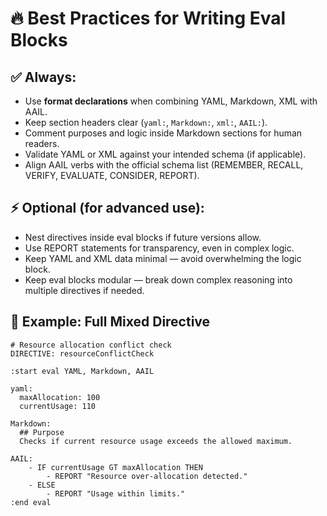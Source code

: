 
# 🔥 Best Practices for Writing Eval Blocks

## ✅ Always:
- Use **format declarations** when combining YAML, Markdown, XML with AAIL.
- Keep section headers clear (`yaml:`, `Markdown:`, `xml:`, `AAIL:`).
- Comment purposes and logic inside Markdown sections for human readers.
- Validate YAML or XML against your intended schema (if applicable).
- Align AAIL verbs with the official schema list (REMEMBER, RECALL, VERIFY, EVALUATE, CONSIDER, REPORT).

## ⚡ Optional (for advanced use):
- Nest directives inside eval blocks if future versions allow.
- Use REPORT statements for transparency, even in complex logic.
- Keep YAML and XML data minimal — avoid overwhelming the logic block.
- Keep eval blocks modular — break down complex reasoning into multiple directives if needed.

## 📝 Example: Full Mixed Directive

```plaintext
# Resource allocation conflict check
DIRECTIVE: resourceConflictCheck

:start eval YAML, Markdown, AAIL

yaml:
  maxAllocation: 100
  currentUsage: 110

Markdown:
  ## Purpose
  Checks if current resource usage exceeds the allowed maximum.

AAIL:
    - IF currentUsage GT maxAllocation THEN
        - REPORT "Resource over-allocation detected."
    - ELSE
        - REPORT "Usage within limits."
:end eval
```
